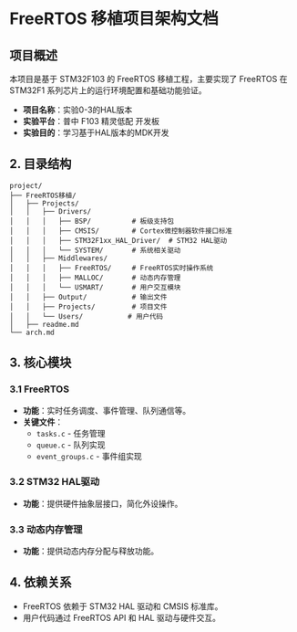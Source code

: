 # FreeRTOS 移植项目架构文档

## 项目概述

本项目是基于 STM32F103 的 FreeRTOS 移植工程，主要实现了 FreeRTOS 在 STM32F1 系列芯片上的运行环境配置和基础功能验证。

- **项目名称**：实验0-3的HAL版本
- **实验平台**：普中 F103 精灵低配 开发板
- **实验目的**：学习基于HAL版本的MDK开发

## 2. 目录结构

```
project/
├── FreeRTOS移植/
│   ├── Projects/
│   │   ├── Drivers/
│   │   │   ├── BSP/          # 板级支持包
│   │   │   ├── CMSIS/        # Cortex微控制器软件接口标准
│   │   │   ├── STM32F1xx_HAL_Driver/  # STM32 HAL驱动
│   │   │   └── SYSTEM/       # 系统相关驱动
│   │   ├── Middlewares/
│   │   │   ├── FreeRTOS/     # FreeRTOS实时操作系统
│   │   │   ├── MALLOC/       # 动态内存管理
│   │   │   └── USMART/       # 用户交互模块
│   │   ├── Output/           # 输出文件
│   │   ├── Projects/         # 项目文件
│   │   └── Users/           # 用户代码
│   ├── readme.md
└── arch.md
```

## 3. 核心模块

### 3.1 FreeRTOS

- **功能**：实时任务调度、事件管理、队列通信等。
- **关键文件**：
  - `tasks.c` - 任务管理
  - `queue.c` - 队列实现
  - `event_groups.c` - 事件组实现

### 3.2 STM32 HAL驱动

- **功能**：提供硬件抽象层接口，简化外设操作。

### 3.3 动态内存管理

- **功能**：提供动态内存分配与释放功能。

## 4. 依赖关系

- FreeRTOS 依赖于 STM32 HAL 驱动和 CMSIS 标准库。
- 用户代码通过 FreeRTOS API 和 HAL 驱动与硬件交互。
